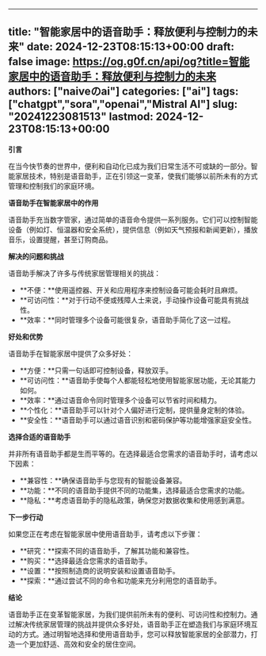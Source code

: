 
---
title: "智能家居中的语音助手：释放便利与控制力的未来"
date: 2024-12-23T08:15:13+00:00
draft: false
image: https://og.g0f.cn/api/og?title=智能家居中的语音助手：释放便利与控制力的未来
authors: ["naiveのai"]
categories: ["ai"]
tags: ["chatgpt","sora","openai","Mistral AI"]
slug: "20241223081513"
lastmod: 2024-12-23T08:15:13+00:00
---
**引言**

在当今快节奏的世界中，便利和自动化已成为我们日常生活不可或缺的一部分。智能家居技术，特别是语音助手，正在引领这一变革，使我们能够以前所未有的方式管理和控制我们的家庭环境。

**语音助手在智能家居中的作用**

语音助手充当数字管家，通过简单的语音命令提供一系列服务。它们可以控制智能设备（例如灯、恒温器和安全系统），提供信息（例如天气预报和新闻更新），播放音乐，设置提醒，甚至订购商品。

**解决的问题和挑战**

语音助手解决了许多与传统家居管理相关的挑战：

* **不便：**使用遥控器、开关和应用程序来控制设备可能会耗时且麻烦。
* **可访问性：**对于行动不便或残障人士来说，手动操作设备可能具有挑战性。
* **效率：**同时管理多个设备可能很复杂，语音助手简化了这一过程。

**好处和优势**

语音助手在智能家居中提供了众多好处：

* **方便：**只需一句话即可控制设备，释放双手。
* **可访问性：**语音助手使每个人都能轻松地使用智能家居功能，无论其能力如何。
* **效率：**通过语音命令同时管理多个设备可以节省时间和精力。
* **个性化：**语音助手可以针对个人偏好进行定制，提供量身定制的体验。
* **安全性：**语音助手可以通过语音识别和密码保护等功能增强家庭安全性。

**选择合适的语音助手**

并非所有语音助手都是生而平等的。在选择最适合您需求的语音助手时，请考虑以下因素：

* **兼容性：**确保语音助手与您现有的智能设备兼容。
* **功能：**不同的语音助手提供不同的功能集，选择最适合您需求的功能。
* **隐私：**考虑语音助手的隐私政策，确保您对数据收集和使用感到满意。

**下一步行动**

如果您正在考虑在智能家居中使用语音助手，请考虑以下步骤：

* **研究：**探索不同的语音助手，了解其功能和兼容性。
* **购买：**选择最适合您需求的语音助手。
* **设置：**按照制造商的说明安装和设置语音助手。
* **探索：**通过尝试不同的命令和功能来充分利用您的语音助手。

**结论**

语音助手正在变革智能家居，为我们提供前所未有的便利、可访问性和控制力。通过解决传统家居管理的挑战并提供众多好处，语音助手正在塑造我们与家庭环境互动的方式。通过明智地选择和使用语音助手，您可以释放智能家居的全部潜力，打造一个更加舒适、高效和安全的居住空间。